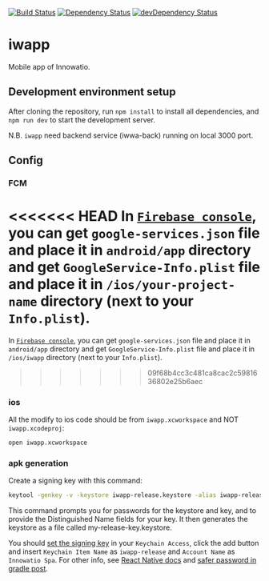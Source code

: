 [![Build Status](https://travis-ci.org/innowatio/iwapp.svg?branch=master)](https://travis-ci.org/innowatio/iwapp)
[![Dependency Status](https://david-dm.org/innowatio/iwapp.svg)](https://david-dm.org/innowatio/iwapp)
[![devDependency Status](https://david-dm.org/innowatio/iwapp/dev-status.svg)](https://david-dm.org/innowatio/iwapp#info=devDependencies)

# iwapp

Mobile app of Innowatio.

## Development environment setup

After cloning the repository, run `npm install` to install all dependencies, and `npm run dev` to start the development server.

N.B. `iwapp` need backend service (iwwa-back) running on local 3000 port.

## Config

### FCM

<<<<<<< HEAD
In [`Firebase console`](https://console.firebase.google.com/), you can get `google-services.json` file and place it in `android/app` directory and get `GoogleService-Info.plist` file and place it in `/ios/your-project-name` directory (next to your `Info.plist`).
=======
In [`Firebase console`](https://console.firebase.google.com/), you can get `google-services.json` file and place it in `android/app` directory and get `GoogleService-Info.plist` file and place it in `/ios/iwapp` directory (next to your `Info.plist`).
>>>>>>> 09f68b4cc3c481ca8cac2c5981636802e25b6aec

### ios

All the modify to ios code should be from `iwapp.xcworkspace` and NOT `iwapp.xcodeproj`:

```sh
open iwapp.xcworkspace
```

### apk generation

Create a signing key with this command:

```sh
keytool -genkey -v -keystore iwapp-release.keystore -alias iwapp-release -keyalg RSA -keysize 2048 -validity 10000
```

This command prompts you for passwords for the keystore and key, and to provide the Distinguished Name fields for your key. It then generates the keystore as a file called my-release-key.keystore.

You should [set the signing key](https://github.com/innowatio/iwapp/blob/master/android/app/build.gradle#L92) in your `Keychain Access`, click the add button and insert `Keychain Item Name` as `iwapp-release` and `Account Name` as `Innowatio Spa`. For other info, see [React Native docs](https://facebook.github.io/react-native/docs/signed-apk-android.html) and [safer password in gradle post](https://pilloxa.gitlab.io/posts/safer-passwords-in-gradle/).
